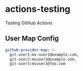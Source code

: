 # actions-testing

Testing GitHub Actions

## User Map Config

```yml
github-provider-map: >-
  git-user1:ms-user1@example.com,
  git-user2:msuser2@example.com,
  git-user3:msuser3@foo.com
```
